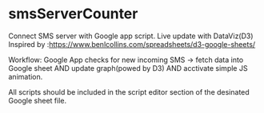 # smsServerCounter
Connect SMS server with Google app script. Live update with DataViz(D3)
Inspired by :https://www.benlcollins.com/spreadsheets/d3-google-sheets/

Workflow: Google App checks for new incoming SMS -> fetch data into Google sheet AND update graph(powed by D3) AND acctivate simple JS animation.

All scripts should be included in the script editor section of the desinated Google sheet file.
